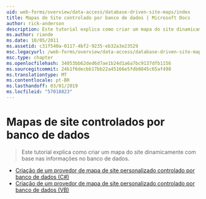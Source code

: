 ```yaml
---
uid: web-forms/overview/data-access/database-driven-site-maps/index
title: Mapas de Site controlado por banco de dados | Microsoft Docs
author: rick-anderson
description: Este tutorial explica como criar um mapa do site dinamicamente com base nas informações no banco de dados.
ms.author: riande
ms.date: 10/05/2011
ms.assetid: c31f540a-0117-4bf2-9235-eb32a3e23529
msc.legacyurl: /web-forms/overview/data-access/database-driven-site-maps
msc.type: chapter
ms.openlocfilehash: 34053bb62ded6d7ae1b24d1a6a7bc9137dfb1156
ms.sourcegitcommit: 24b1f6decbb17bb22a45166e5fdb0845c65af498
ms.translationtype: MT
ms.contentlocale: pt-BR
ms.lasthandoff: 03/01/2019
ms.locfileid: "57018823"
---
```

<a name="database-driven-site-maps"></a>Mapas de site controlados por banco de dados
====================
> Este tutorial explica como criar um mapa do site dinamicamente com base nas informações no banco de dados.


- [Criação de um provedor de mapa de site personalizado controlado por banco de dados (C#)](building-a-custom-database-driven-site-map-provider-cs.md)
- [Criação de um provedor de mapa de site personalizado controlado por banco de dados (VB)](building-a-custom-database-driven-site-map-provider-vb.md)
